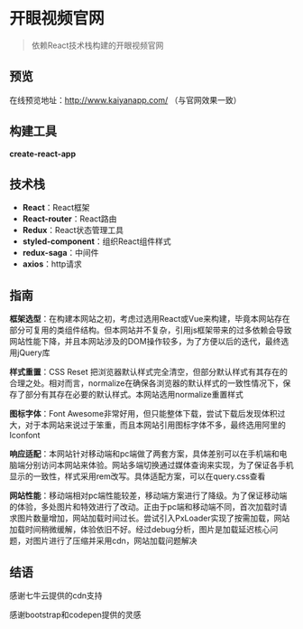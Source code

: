 # 开眼视频官网

>依赖React技术栈构建的开眼视频官网

## 预览

在线预览地址：http://www.kaiyanapp.com/
（与官网效果一致）

## 构建工具
**create-react-app**

## 技术栈

- **React**：React框架
- **React-router**：React路由
- **Redux**：React状态管理工具
- **styled-component**：组织React组件样式
- **redux-saga**：中间件
- **axios**：http请求

## 指南

**框架选型**：在构建本网站之初，考虑过选用React或Vue来构建，毕竟本网站存在部分可复用的类组件结构。但本网站并不复杂，引用js框架带来的过多依赖会导致网站性能下降，并且本网站涉及的DOM操作较多，为了方便以后的迭代，最终选用jQuery库

**样式重置**：CSS Reset 把浏览器默认样式完全清空，但部分默认样式有其存在的合理之处。相对而言，normalize在确保各浏览器的默认样式的一致性情况下，保存了部分有其存在必要的默认样式。本网站选用normalize重置样式

**图标字体**：Font Awesome非常好用，但只能整体下载，尝试下载后发现体积过大，对于本网站来说过于笨重，而且本网站引用图标字体不多，最终选用阿里的Iconfont

**响应适配**：本网站针对移动端和pc端做了两套方案，具体差别可以在手机端和电脑端分别访问本网站来体验。网站多端切换通过媒体查询来实现，为了保证各手机显示的一致性，样式采用rem改写。具体适配方案，可以在query.css查看

**网站性能**：移动端相对pc端性能较差，移动端方案进行了降级。为了保证移动端的体验，多处图片和特效进行了改动。正由于pc端和移动端不同，首次加载时请求图片数量增加，网站加载时间过长。尝试引入PxLoader实现了按需加载，网站加载时间稍微缓解，体验依旧不好。经过debug分析，图片是加载延迟核心问题，对图片进行了压缩并采用cdn，网站加载问题解决

## 结语

感谢七牛云提供的cdn支持

感谢bootstrap和codepen提供的灵感
